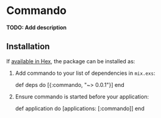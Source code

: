 # Commando

**TODO: Add description**

## Installation

If [available in Hex](https://hex.pm/docs/publish), the package can be installed as:

  1. Add commando to your list of dependencies in `mix.exs`:

        def deps do
          [{:commando, "~> 0.0.1"}]
        end

  2. Ensure commando is started before your application:

        def application do
          [applications: [:commando]]
        end

